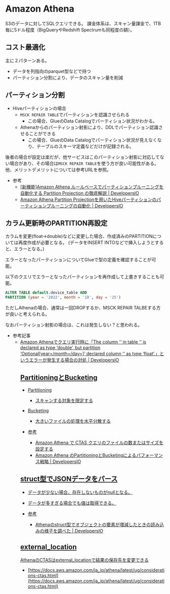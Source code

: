 # Amazon Athena

S3のデータに対してSQLクエリできる。
課金体系は、スキャン量課金で、1TB毎に5ドル程度（BigQueryやRedshift Spectrumも同程度の額）。

## コスト最適化

主に２パターンある。
* データを列指向のparquet型などで持つ
* パーティション分割により、データのスキャン量を削減

## パーティション分割

* Hiveパーティションの場合
  * `MSCK REPAIR TABLE`でパーティションを認識させられる
    * この場合、GlueのData Catalogでパーティション状況がわかる。
  * Athenaからのパーティション射影により、DDLでパーティション認識させることができる
    * この場合、GlueのData Catalogでパーティション状況が見えなくなり、テーブルのスキーマ定義などだけが記録される。

後者の場合が設定は楽だが、他サービスはこのパーティション射影に対応してない場合があり、その場合は`MSCK REPAIR TABLE`を使う方が良い可能性がある。
他、メリットデメリットについては参考URLを参照。

* 参考
  * [[新機能]Amazon Athena ルールベースでパーティションプルーニングを自動化する Partition Projection の徹底解説 | DevelopersIO](https://dev.classmethod.jp/articles/20200627-amazon-athena-partition-projection/)
  * [Amazon Athena Partition Projectionを用いたHiveパーティションのパーティションプルーニングの自動化 | DevelopersIO](https://dev.classmethod.jp/articles/20200727-amazon-athena-partition-projection-for-hive-partition/)

## カラム更新時のPARTITION再設定

カラムを変更(float->double)などに変更した場合、作成済みのPARTITIONについては再度作成が必要となる。
(データをINSERT INTOなどで挿入しようとすると、エラーとなる。)

エラーとなったパーティションについてGlueで型の定義を確認することが可能。

以下のクエリでエラーとなったパーティションを再作成して上書きすることも可能。

```sql
ALTER TABLE default.device_table ADD
PARTITION (year = '2022', month = '10', day = '25')
```

ただしAthenaの場合、通常は一回DROPするか、MSCK REPAIR TALBEする方が良いと考えられる。

なおパーティション射影の場合は、これは発生しない？と思われる。

- 参考記事
  - [Amazon Athenaでクエリ実行時に「The column ‘<column>‘ in table ‘<table>‘ is declared as type ‘double’, but partition ‘Optional[year=<year>/month=<month>/day=<date>]’ declared column ‘<column>‘ as type ‘float’.」というエラーが発生する場合の対処 | DevelopersIO](https://dev.classmethod.jp/articles/when-running-a-query-on-amazon-athena-the-column-columnin-tabletable-is-appearing-as-type-double-but-partition-optional-year-yearmonth-monthday-dat-scheduled-column-column-what-to-do-when-the-as-typ/)




## PartitioningとBucketing

* Partitioning
  * スキャンする対象を限定する
* Bucketing
  * 大きいファイルの処理を水平分散する

* 参考
  * [Amazon Athena で CTAS クエリのファイルの数またはサイズを設定する](https://aws.amazon.com/jp/premiumsupport/knowledge-center/set-file-number-size-ctas-athena/)
  * [Amazon Athena のPartitioningとBucketingによるパフォーマンス戦略 | DevelopersIO](https://dev.classmethod.jp/articles/amazon-athena-partitioning-vs-bucketing/)

## struct型でJSONデータをパース

* データが少ない場合、存在しないものがnullとなる。
* データが多すぎる場合でも値は取得できる。

* 参考
  * [Athenaのstruct型でオブジェクトの要素が増減したときの読み込みの様子を調べた | DevelopersIO](https://dev.classmethod.jp/articles/athena_struct_json_element_changes/)

## external_location

AthenaのCTASはexternal_locationで結果の保存先を変更できる

- [https://docs.aws.amazon.com/ja_jp/athena/latest/ug/considerations-ctas.html](https://docs.aws.amazon.com/ja_jp/athena/latest/ug/considerations-ctas.html)
